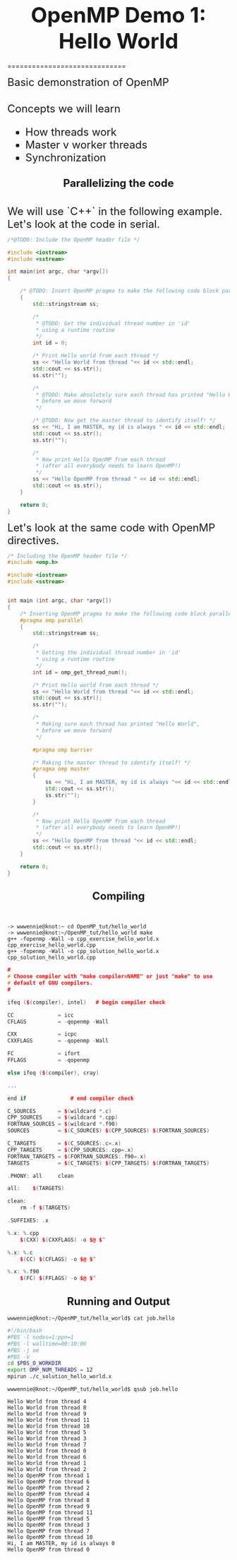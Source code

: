 
<h1><center><font size="+4"> OpenMP Demo 1: Hello World</font></center></h1>
=============================

<font size="+2"> Basic demonstration of OpenMP <br/></font>
<br/>
<font size="+2"><p>Concepts we will learn </p></font>
<font size="+2"><ul>
  <li>How threads work</li>
  <li>Master v worker threads</li>
  <li>Synchronization</li>
</ul></font>



<h2><center><font size="+2"> Parallelizing the code </font></center></h2>
<br/>
<font size="+2">We will use `C++` in the following example.</font><br/>
<font size="+2">Let's look at the code in serial.</font>
<br/>


```cpp
/*@TODO: Include the OpenMP header file */

#include <iostream>
#include <sstream>

int main(int argc, char *argv[])
{

    /* @TODO: Insert OpenMP pragma to make the following code block parallel */
    {
        std::stringstream ss;

        /*
         * @TODO: Get the individual thread number in 'id'
         * using a runtime routine
         */
        int id = 0;

        /* Print Hello world from each thread */
        ss << "Hello World from thread "<< id << std::endl;
        std::cout << ss.str();
        ss.str("");

        /*
         * @TODO: Make absolutely sure each thread has printed "Hello World",
         * before we move forward
         */

        /* @TODO: Now get the master thread to identify itself! */
        ss << "Hi, I am MASTER, my id is always " << id << std::endl;
        std::cout << ss.str();
        ss.str("");

        /*
         * Now print Hello OpenMP from each thread
         * (after all everybody needs to learn OpenMP!)
         */
        ss << "Hello OpenMP from thread " << id << std::endl;
        std::cout << ss.str();
    }

    return 0;
}

```


<font size="+2">Let's look at the same code with OpenMP directives.</font>

```cpp
/* Including the OpenMP header file */
#include <omp.h>

#include <iostream>
#include <sstream>


int main (int argc, char *argv[])
{
    /* Inserting OpenMP pragma to make the following code block parallel */
    #pragma omp parallel
    {
        std::stringstream ss;

        /*
         * Getting the individual thread number in 'id'
         * using a runtime routine
         */
        int id = omp_get_thread_num();

        /* Print Hello world from each thread */
        ss << "Hello World from thread "<< id << std::endl;
        std::cout << ss.str();
        ss.str("");

        /*
         * Making sure each thread has printed "Hello World",
         * before we move forward
         */

        #pragma omp barrier

        /* Making the master thread to identify itself! */
        #pragma omp master
        {
            ss << "Hi, I am MASTER, my id is always "<< id << std::endl;
            std::cout << ss.str();
            ss.str("");
        }

        /*
         * Now print Hello OpenMP from each thread
         * (after all everybody needs to learn OpenMP!)
         */
        ss << "Hello OpenMP from thread "<< id << std::endl;
        std::cout << ss.str();
    }

    return 0;
}

```

<h2><center><font size="+2"> Compiling </font></center></h2>
<br/>

```
-> wwwennie@knot:~ cd OpenMP_tut/hello_world
-> wwwennie@knot:~/OpenMP_tut/hello_world make
g++ -fopenmp -Wall -o cpp_exercise_hello_world.x cpp_exercise_hello_world.cpp
g++ -fopenmp -Wall -o cpp_solution_hello_world.x cpp_solution_hello_world.cpp
```



```cpp
#
# Choose compiler with "make compiler=NAME" or just "make" to use
# default of GNU compilers.
#

ifeq ($(compiler), intel)	# begin compiler check

CC              = icc
CFLAGS          = -qopenmp -Wall

CXX             = icpc
CXXFLAGS        = -qopenmp -Wall

FC              = ifort
FFLAGS          = -qopenmp

else ifeq ($(compiler), cray)

...

end if				# end compiler check

C_SOURCES       = $(wildcard *.c)
CPP_SOURCES     = $(wildcard *.cpp)
FORTRAN_SOURCES = $(wildcard *.f90)
SOURCES         = $(C_SOURCES) $(CPP_SOURCES) $(FORTRAN_SOURCES)

C_TARGETS       = $(C_SOURCES:.c=.x)
CPP_TARGETS     = $(CPP_SOURCES:.cpp=.x)
FORTRAN_TARGETS = $(FORTRAN_SOURCES:.f90=.x)
TARGETS         = $(C_TARGETS) $(CPP_TARGETS) $(FORTRAN_TARGETS)

.PHONY: all     clean

all:    $(TARGETS)

clean: 
	rm -f $(TARGETS)

.SUFFIXES: .x 

%.x: %.cpp
	$(CXX) $(CXXFLAGS) -o $@ $^

%.x: %.c
	$(CC) $(CFLAGS) -o $@ $^

%.x: %.f90
	$(FC) $(FFLAGS) -o $@ $^


```


<h2><center><font size="+2"> Running and Output </font></center></h2>


```
wwwennie@knot:~/OpenMP_tut/hello_world$ cat job.hello
```

```bash
#!/bin/bash
#PBS -l nodes=1:ppn=1
#PBS -l walltime=00:10:00
#PBS -j oe
#PBS -V
cd $PBS_O_WORKDIR
export OMP_NUM_THREADS = 12
mpirun ./c_solution_hello_world.x 
```

```
wwwennie@knot:~/OpenMP_tut/hello_world$ qsub job.hello
```

```
Hello World from thread 4
Hello World from thread 8
Hello World from thread 9
Hello World from thread 11
Hello World from thread 10
Hello World from thread 5
Hello World from thread 3
Hello World from thread 7
Hello World from thread 0
Hello World from thread 6
Hello World from thread 1
Hello World from thread 2
Hello OpenMP from thread 1
Hello OpenMP from thread 6
Hello OpenMP from thread 2
Hello OpenMP from thread 4
Hello OpenMP from thread 8
Hello OpenMP from thread 9
Hello OpenMP from thread 11
Hello OpenMP from thread 5
Hello OpenMP from thread 3
Hello OpenMP from thread 7
Hello OpenMP from thread 10
Hi, I am MASTER, my id is always 0
Hello OpenMP from thread 0
```
